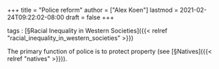 +++
title = "Police reform"
author = ["Alex Koen"]
lastmod = 2021-02-24T09:22:02-08:00
draft = false
+++

tags
: [§Racial Inequality in Western Societies]({{< relref "racial_inequality_in_western_societies" >}})


The primary function of police is to protect property (see [§Natives]({{< relref "natives" >}})).
